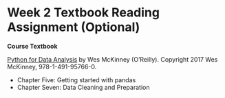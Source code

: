# Week 2 Textbook Reading Assignment (Optional)

**Course Textbook**

[Python for Data Analysis](https://github.com/wesm/pydata-book?tab=readme-ov-file) by Wes McKinney (O’Reilly). Copyright 2017 Wes McKinney, 978-1-491-95766-0.

- Chapter Five: Getting started with pandas
- Chapter Seven: Data Cleaning and Preparation